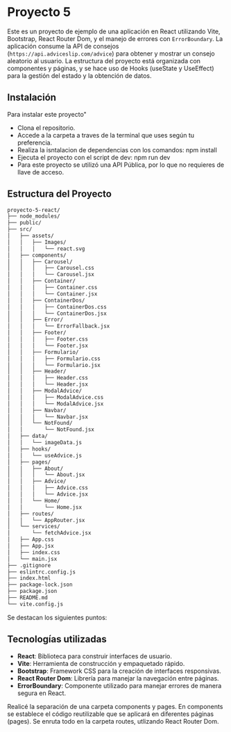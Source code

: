
# Proyecto 5

Este es un proyecto de ejemplo de una aplicación en React utilizando Vite, Bootstrap, React Router Dom, y el manejo de errores con `ErrorBoundary`. La aplicación consume la API de consejos  (`https://api.adviceslip.com/advice`) para obtener y mostrar un consejo aleatorio al usuario. La estructura del proyecto está organizada con componentes y páginas, y se hace uso de Hooks (useState y UseEffect) para la gestión del estado y la obtención de datos.

## Instalación
Para instalar este proyecto"
- Clona el repositorio.
- Accede a la carpeta a traves de la terminal que uses según tu preferencia.
- Realiza la isntalacion de dependencias con los comandos: npm install
- Ejecuta el proyecto con el script de dev: npm run dev
- Para este proyecto se utilizó una API Pública, por lo que no requieres de llave de acceso.

## Estructura del Proyecto

```bash
proyecto-5-react/
├── node_modules/
├── public/
├── src/
│   ├── assets/
│   │   ├── Images/
│   │   │   └── react.svg
│   ├── components/
│   │   ├── Carousel/
│   │   │   ├── Carousel.css
│   │   │   └── Carousel.jsx
│   │   ├── Container/
│   │   │   ├── Container.css
│   │   │   └── Container.jsx
│   │   ├── ContainerDos/
│   │   │   ├── ContainerDos.css
│   │   │   └── ContainerDos.jsx
│   │   ├── Error/
│   │   │   └── ErrorFallback.jsx  
│   │   ├── Footer/
│   │   │   ├── Footer.css
│   │   │   └── Footer.jsx
│   │   ├── Formulario/
│   │   │   ├── Formulario.css
│   │   │   └── Formulario.jsx
│   │   ├── Header/
│   │   │   ├── Header.css
│   │   │   └── Header.jsx
│   │   ├── ModalAdvice/
│   │   │   ├── ModalAdvice.css
│   │   │   └── ModalAdvice.jsx
│   │   ├── Navbar/
│   │   │   └── Navbar.jsx
│   │   └── NotFound/
│   │       └── NotFound.jsx
│   ├── data/
│   │   └── imageData.js
│   ├── hooks/
│   │   └── useAdvice.js
│   ├── pages/
│   │   ├── About/
│   │   │   └── About.jsx
│   │   ├── Advice/
│   │   │   ├── Advice.css
│   │   │   └── Advice.jsx
│   │   └── Home/
│   │       └── Home.jsx
│   ├── routes/
│   │   └── AppRouter.jsx
│   └── services/
│       └── fetchAdvice.jsx
│   ├── App.css
│   ├── App.jsx
│   ├── index.css
│   └── main.jsx
├── .gitignore
├── eslintrc.config.js
├── index.html
├── package-lock.json
├── package.json
├── README.md
└── vite.config.js

```

Se destacan los siguientes puntos:

## Tecnologías utilizadas

- **React**: Biblioteca para construir interfaces de usuario.
- **Vite**: Herramienta de construcción y empaquetado rápido.
- **Bootstrap**: Framework CSS para la creación de interfaces responsivas.
- **React Router Dom**: Librería para manejar la navegación entre páginas.
- **ErrorBoundary**: Componente utilizado para manejar errores de manera segura en React.

Realicé la separación de una carpeta components y pages. En components se establece el código reutilizable que se aplicará en diferentes páginas (pages). Se enruta todo en la carpeta routes, utlizando React Router Dom.

